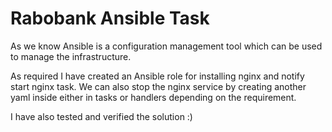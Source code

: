 # Rabobank Ansible Task

As we know Ansible is a configuration management tool which can be used to manage the infrastructure. 


As required I have created an Ansible role for installing nginx and notify start nginx task. We can also stop the nginx service by creating another yaml inside either in tasks or handlers depending on the requirement.

I have also tested and verified the solution :)
